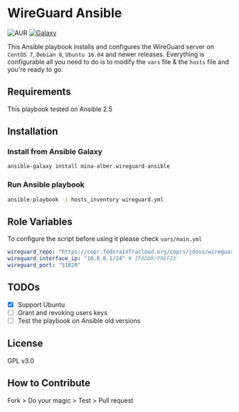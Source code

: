 # WireGuard Ansible
![AUR](https://img.shields.io/aur/license/yaourt.svg) [![Galaxy](https://img.shields.io/badge/galaxy-mina--alber.wireguard--ansible-blue.svg)](https://galaxy.ansible.com/mina-alber/wireguard-ansible)

This Ansible playbook installs and configures the WireGuard server on `CentOS 7`, `Debian 8`, `Ubuntu 16.04` and newer releases. Everything is configurable all you need to do is to modify the `vars` file & the `hosts` file and you're ready to go.

## Requirements
This playbook tested on Ansible 2.5

## Installation

### Install from Ansible Galaxy
```sh
ansible-galaxy install mina-alber.wireguard-ansible
```

### Run Ansible playbook
```sh
ansible-playbook -i hosts_inventory wireguard.yml
```

## Role Variables
To configure the script before using it please check `vars/main.yml`
```yml
wireguard_repo: "https://copr.fedorainfracloud.org/coprs/jdoss/wireguard/repo/epel-7/jdoss-wireguard-epel-7.repo"
wireguard_interface_ip: "10.0.0.1/24" # IPADDR/PREFIX
wireguard_port: "51820"
```

## TODOs
* [X] Support Ubuntu
* [ ] Grant and revoking users keys
* [ ] Test the playbook on Ansible old versions

## License
GPL v3.0

## How to Contribute
Fork > Do your magic > Test > Pull request
